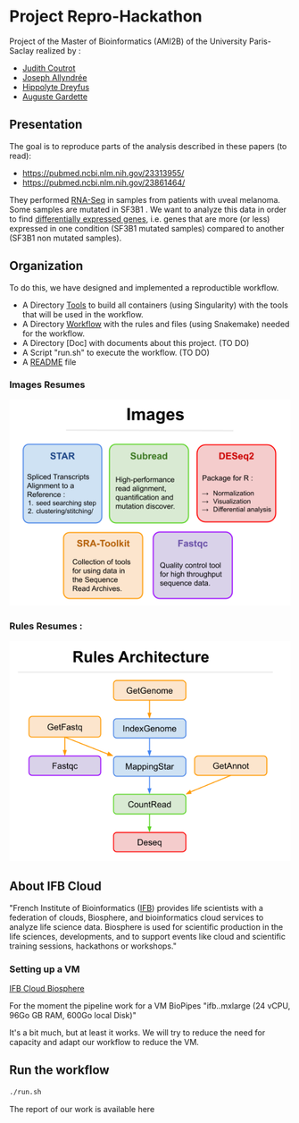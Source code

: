 # Project Repro-Hackathon

Project of the Master of Bioinformatics (AMI2B) of the University Paris-Saclay realized by : <br>
* <a href="https://github.com/JudithCo" target="_blank">Judith Coutrot </a> <br>
* <a href="https://github.com/J-ally" target="_blank">Joseph Allyndrée </a> <br>
* <a href="https://github.com/hippolyte456" target="_blank">Hippolyte Dreyfus </a> <br>
* <a href="https://github.com/Aaramis" target="_blank">Auguste Gardette </a> <br>

## Presentation

The goal is to reproduce parts of the analysis described in these papers (to read): <br>
* https://pubmed.ncbi.nlm.nih.gov/23313955/ <br>
* https://pubmed.ncbi.nlm.nih.gov/23861464/ <br>

They performed <a href="https://en.wikipedia.org/wiki/RNA-Seq" target="_blank">RNA-Seq</a> in samples from patients with uveal melanoma. Some samples are mutated in SF3B1 .
We want to analyze this data in order to find <a href="https://en.wikipedia.org/wiki/RNA-Seq#Differential_expression" target="_blank">differentially expressed genes</a>, i.e. genes that are more (or less) expressed in one condition (SF3B1 mutated samples) compared to another (SF3B1 non mutated samples).

## Organization

To do this, we have designed and implemented a reproductible workflow.<br>
* A Directory [Tools](./Tools/) to build all containers (using Singularity) with the tools that will be used in the workflow.
* A Directory [Workflow](./Workflow/) with the rules and files (using Snakemake) needed for the workflow.
* A Directory [Doc] with documents about this project. (TO DO)
* A Script "run.sh" to execute the workflow. (TO DO)
* A [README](./README.md) file

### Images Resumes

![alt text](./Tools/Images_Resume.png)

### Rules Resumes :

![alt text](./Workflow/Rules_Architecture.png)

## About IFB Cloud

"French Institute of Bioinformatics ([IFB](https://www.france-bioinformatique.fr/cloud-ifb/)) provides life scientists with a federation of clouds, Biosphere, and bioinformatics cloud services to analyze life science data. Biosphere is used for scientific production in the life sciences, developments, and to support events like cloud and scientific training sessions, hackathons or workshops."

### Setting up a VM

[IFB Cloud Biosphere](https://biosphere.france-bioinformatique.fr/)

For the moment the pipeline work for a VM BioPipes "ifb..mxlarge (24 vCPU, 96Go GB RAM, 600Go local Disk)"

It's a bit much, but at least it works. We will try to reduce the need for capacity and adapt our workflow to reduce the VM.

## Run the workflow
```bash
./run.sh
```

The report of our work is available here 

